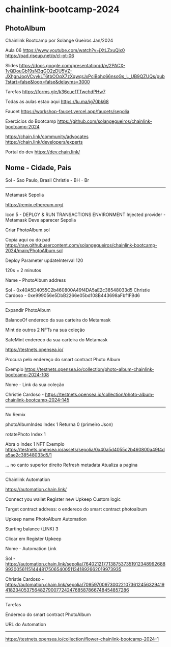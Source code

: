 # chainlink-bootcamp-2024

## PhotoAlbum

Chainlink Bootcamp por Solange Gueiros Jan/2024

Aula 06
https://www.youtube.com/watch?v=jXtLZxuQix0
https://pad.riseup.net/p/cl-pt-06

Slides
https://docs.google.com/presentation/d/e/2PACX-1vQDouGb19sN3qGO2zDU5VZ-JXhgnJoqVCvykLT6tbOOqX7zXqwqrJxPciBohc66nsoGs_L_UB9QZUQs/pub?start=false&loop=false&delayms=3000

Tarefas
https://forms.gle/k36cuefTTwchdPHw7

Todas as aulas estao aqui
https://lu.ma/ig70bk68

Faucet
https://workshop-faucet.vercel.app/faucets/sepolia


Exercicios do Bootcamp
https://github.com/solangegueiros/chainlink-bootcamp-2024

https://chain.link/community/advocates
https://chain.link/developers/experts

Portal do dev
https://dev.chain.link/

Nome - Cidade, Pais
-------------------
Sol - Sao Paulo, Brasil
Christie - BH - Br


***************************************************************************************

Metamask
Sepolia

https://remix.ethereum.org/

Icon 5 - DEPLOY & RUN TRANSACTIONS
ENVIRONMENT
Injected provider - Metamask
Deve aparecer Sepolia

Criar
PhotoAlbum.sol

Copia aqui ou do pad
https://raw.githubusercontent.com/solangegueiros/chainlink-bootcamp-2024/main/PhotoAlbum.sol


Deploy
Parameter updateInterval
120

120s = 2 minutos

Name - PhotoAlbum address

Sol - 0x40A5D4055C2b460800A49f4DA5aE2c38548033d5
Christie Cardoso - 0xe999056e5DbB2266e05bd108B443698aFbf1FBd6

***********************************

Expandir PhotoAlbum

BalanceOf 
endereco da sua carteira do Metamask

Mint de outros 2 NFTs na sua coleção

SafeMint
endereco da sua carteira do Metamask

https://testnets.opensea.io/

Procura pelo endereço do smart contract Photo Album

Exemplo
https://testnets.opensea.io/collection/photo-album-chainlink-bootcamp-2024-108

Nome - Link da sua coleção

Christie Cardoso - https://testnets.opensea.io/collection/photo-album-chainlink-bootcamp-2024-145

***********************************************************

No Remix

photoAlbumIndex
Index 1
Returna 0
(primeiro Json)

rotatePhoto
Index 1

Abra o Index 1 NFT
Exemplo
https://testnets.opensea.io/assets/sepolia/0x40a5d4055c2b460800a49f4da5ae2c38548033d5/1

... no canto superior direito
Refresh metadata
Atualiza a pagina

******************************************
Chainlink Automation

https://automation.chain.link/

Connect you wallet
Register new Upkeep
Custom logic

Target contract address: o endereco do smart contract photoalbum 

Upkeep name
PhotoAlbum Automation

Starting balance (LINK)
3

Clicar em Register Upkeep

Nome - Automation Link

Sol -
https://automation.chain.link/sepolia/76402121771387537351912348992688993005611514448175065400511341892662019973935

Christie Cardoso - https://automation.chain.link/sepolia/70959700973002210736124563294194182340537564827900772424768587866748454857286


*******************************************

Tarefas

Endereco do smart contract PhotoAlbum

URL do Automation 

**************************************

https://testnets.opensea.io/collection/flower-chainlink-bootcamp-2024-1


